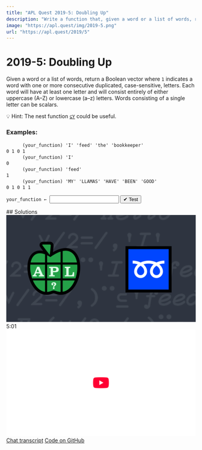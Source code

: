 ```yaml
---
title: "APL Quest 2019-5: Doubling Up"
description: "Write a function that, given a word or a list of words, returns a Boolean vector where `1` indicates a word with one or more consecutive duplicated, case-sensitive, letters."
image: "https://apl.quest/img/2019-5.png"
url: "https://apl.quest/2019/5"
---
```


# <span class=s>2019-</span>5: Doubling Up
<!-- Write a function that, given a word or a list of words, returns a Boolean vector where `1` indicates a word with one or more consecutive duplicated, case-sensitive, letters. -->
Given a word or a list of words, return a Boolean vector where `1` indicates a word with one or more consecutive duplicated, case-sensitive, letters. Each word will have at least one letter and will consist entirely of either uppercase (A–Z) or lowercase (a–z) letters. Words consisting of a single letter can be scalars.

💡 Hint: The nest function [`⊆Y`](http://help.dyalog.com/latest/Content/Language/Primitive%20Functions/Nest.htm) could be useful.

### Examples:

```APL
      (your_function) 'I' 'feed' 'the' 'bookkeeper'
0 1 0 1
      (your_function) 'I'
0
      (your_function) 'feed'
1
      (your_function) 'MY' 'LLAMAS' 'HAVE' 'BEEN' 'GOOD'
0 1 0 1 1 
```
<div class="pdiv">
  <code onclick="p_Input.focus()">your_function ← </code><input id="p_Input" autocomplete="off" spellcheck="false" oninput="this.parentElement.querySelector`button`.disabled=false;localStorage.setItem(window.location.pathname,this.value)" onkeypress="subm(event)">
  <button onclick="alert$.next`Testing…`;submitSolution`p`" class="md-button md-button--primary">&#x2714; Test</button>
</div>
<p id="p_Output"></p>
## Solutions
<div onclick="play(this)" title="Video on YouTube" class="yt">
<img class="md-header--shadow" alt="Video Thumbnail" src="../../img/2019-5.png">
<time>5:01</time>
<img alt="YouTube" src="../../img/yt-big.png">
</div>
<a href="https://chat.stackexchange.com/transcript/52405?m=63469882#63469882" target="_blank" class="md-button md-button--primary">Chat transcript</a>
<a href="https://github.com/abrudz/apl_quest/tree/main/2019/5.apl" target="_blank" class="md-button md-button--primary right">Code on GitHub</a>

<script>
    testCases={"a":[",¨'I' 'feed' 'the' 'bookkeeper'","⎕A","2/⎕A","'blabla' 'blibli'","'oo' 'zzz' 'baaah'","{'abc'[?15⍴3]}¨⍳2+?2"],"b":["'I' 'feed' 'the' 'bookkeeper'","'I'",",'I'","'feed'",",⊂'feed'"],"f":"{{∨/2=/,⍵}¨,⊆,⍵}","p":","}
    p_Input.value=localStorage.getItem(window.location.pathname)
    play=e=>e.outerHTML=`<iframe class="md-header--shadow" src="https://www.youtube.com/embed/c8XRnJeJ2AY?list=PLYKQVqyrAEj9wDIUyLDGtDAFTKY38BUMN&autoplay=1" title="<span class=s>2019-</span>5: Doubling Up (APL Quest 2019-5)" frameborder="0" allow="accelerometer; autoplay; clipboard-write; encrypted-media; gyroscope; picture-in-picture; web-share" referrerpolicy="strict-origin-when-cross-origin" allowfullscreen></iframe>`
</script>

